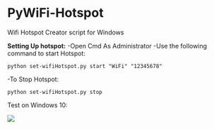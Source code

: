 # PyWiFi-Hotspot
Wifi Hotspot Creator script for Windows

**Setting Up hotspot:**
-Open Cmd As Administrator
-Use the following command to start Hotspot: 
	

    python set-wifiHotspot.py start "WiFi" "12345678"
-To Stop Hotspot:

    python set-wifiHotspot.py stop


Test on Windows 10:

![](https://i.imgur.com/8xRhOfU.png)
